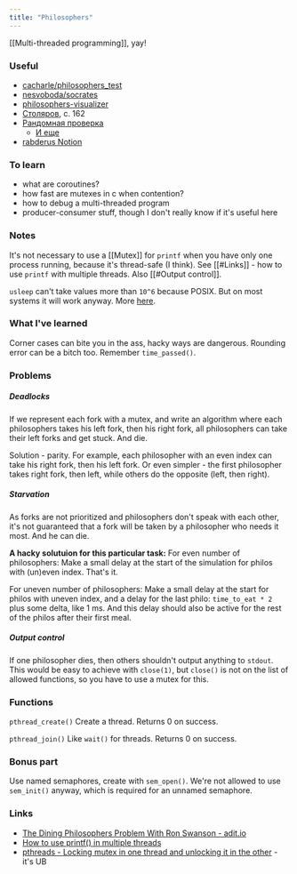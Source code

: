 ```yaml
---
title: "Philosophers"
---
```


[[Multi-threaded programming]], yay!

### Useful
- [cacharle/philosophers_test](https://github.com/cacharle/philosophers_test)
- [nesvoboda/socrates](https://github.com/nesvoboda/socrates)
- [philosophers-visualizer](https://nafuka11.github.io/philosophers-visualizer/)
- [Столяров](http://www.stolyarov.info/books/pdf/osintro.pdf), с. 162
- [Рандомная проверка](https://disk.yandex.ru/i/FVeGa1GfSvxSNw)
	- [И еще](https://projects.intra.42.fr/projects/42cursus-philosophers/projects_users/2542775)
- [rabderus Notion](https://rbellero.notion.site/Philosophers-439386543ff44860870a25d6e63be109)

### To learn
- what are coroutines?
- how fast are mutexes in c when contention?
- how to debug a multi-threaded program
- producer-consumer stuff, though I don't really know if it's useful here

### Notes
It's not necessary to use a [[Mutex]] for `printf` when you have only one process running, because it's thread-safe (I think). See [[#Links]] - how to use `printf` with multiple threads. Also [[#Output control]].

`usleep` can't take values more than `10^6` because POSIX. But on most systems it will work anyway. More [here](https://stackoverflow.com/questions/12175106).

### What I've learned
Corner cases can bite you in the ass, hacky ways are dangerous.
Rounding error can be a bitch too. Remember `time_passed()`.

### Problems
##### Deadlocks
If we represent each fork with a mutex, and write an algorithm where each philosophers takes his left fork, then his right fork, all philosophers can take their left forks and get stuck. And die.

Solution - parity. For example, each philosopher with an even index can take his right fork, then his left fork. Or even simpler - the first philosopher takes right fork, then left, while others do the opposite (left, then right).

##### Starvation
As forks are not prioritized and philosophers don't speak with each other, it's not guaranteed that a fork will be taken by a philosopher who needs it most. And he can die.

**A hacky solutuion for this particular task:**
For even number of philosophers:
Make a small delay at the start of the simulation for philos with (un)even index. That's it.

For uneven number of philosophers:
Make a small delay at the start for philos with uneven index, and a delay for the last philo: `time_to_eat * 2` plus some delta, like 1 ms. And this delay should also be active for the rest of the philos after their first meal.


##### Output control
If one philosopher dies, then others shouldn't output anything to `stdout`. This would be easy to achieve with `close(1)`, but `close()` is not on the list of allowed functions, so you have to use a mutex for this.

### Functions
`pthread_create()`
Create a thread. Returns 0 on success.

`pthread_join()`
Like `wait()` for threads. Returns 0 on success.

### Bonus part
Use named semaphores, create with `sem_open()`. We're not allowed to use `sem_init()` anyway, which is required for an unnamed semaphore.

### Links
- [The Dining Philosophers Problem With Ron Swanson - adit.io](https://adit.io/posts/2013-05-11-The-Dining-Philosophers-Problem-With-Ron-Swanson.html)
- [How to use printf() in multiple threads](https://stackoverflow.com/questions/23586682)
- [pthreads - Locking mutex in one thread and unlocking it in the other](https://stackoverflow.com/questions/4608843) - it's UB
